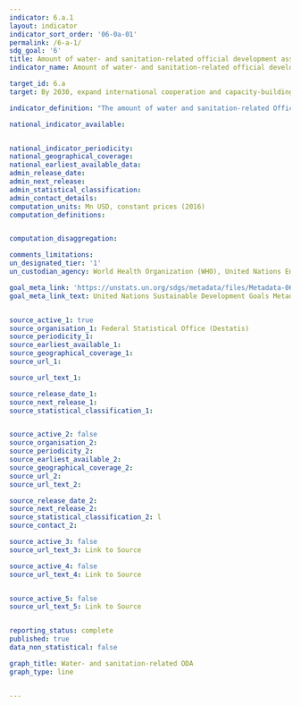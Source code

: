 ```yaml
---
indicator: 6.a.1
layout: indicator
indicator_sort_order: '06-0a-01'
permalink: /6-a-1/
sdg_goal: '6'
title: Amount of water- and sanitation-related official development assistance that is part of a government-coordinated spending plan
indicator_name: Amount of water- and sanitation-related official development assistance that is part of a government-coordinated spending plan

target_id: 6.a
target: By 2030, expand international cooperation and capacity-building support to developing countries in water- and sanitation-related activities and programmes, including water harvesting, desalination, water efficiency, wastewater treatment, recycling and reuse technologies

indicator_definition: "The amount of water and sanitation-related Official Development Assistance (ODA) is a quantifiable measurement as a proxy for international cooperation and capacity development support in financial terms. It is essential to be able to assess ODA in proportion with how much of it is included in the government budget to gain a better understanding of whether donors are aligned with national governments while highlighting total water and sanitation ODA disbursements to developing countries over time."

national_indicator_available:


national_indicator_periodicity:
national_geographical_coverage:
national_earliest_available_data:
admin_release_date:
admin_next_release:
admin_statistical_classification:
admin_contact_details:
computation_units: Mn USD, constant prices (2016)
computation_definitions:


computation_disaggregation:

comments_limitations:
un_designated_tier: '1'
un_custodian_agency: World Health Organization (WHO), United Nations Environment Programme (UNEP), Organisation for Economic Co-operation and Development (OECD)

goal_meta_link: 'https://unstats.un.org/sdgs/metadata/files/Metadata-06-0A-01.pdf'
goal_meta_link_text: United Nations Sustainable Development Goals Metadata


source_active_1: true
source_organisation_1: Federal Statistical Office (Destatis)
source_periodicity_1:
source_earliest_available_1:
source_geographical_coverage_1:
source_url_1:

source_url_text_1:

source_release_date_1:
source_next_release_1:
source_statistical_classification_1:


source_active_2: false
source_organisation_2:
source_periodicity_2:
source_earliest_available_2:
source_geographical_coverage_2:
source_url_2:
source_url_text_2:

source_release_date_2:
source_next_release_2:
source_statistical_classification_2: l
source_contact_2:

source_active_3: false
source_url_text_3: Link to Source

source_active_4: false
source_url_text_4: Link to Source


source_active_5: false
source_url_text_5: Link to Source


reporting_status: complete
published: true
data_non_statistical: false

graph_title: Water- and sanitation-related ODA
graph_type: line


---
```

